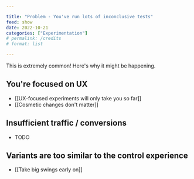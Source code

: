 ```yaml
---

title: "Problem - You've run lots of inconclusive tests"
feed: show
date: 2022-10-21
categories: ["Experimentation"]
# permalink: /credits
# format: list

---
```


This is extremely common! Here's why it might be happening.

## You're focused on UX
- [[UX-focused experiments will only take you so far]]
- [[Cosmetic changes don't matter]]

## Insufficient traffic / conversions
- TODO

## Variants are too similar to the control experience
- [[Take big swings early on]]